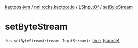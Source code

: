 [kactoos-jvm](../../index.md) / [nnl.rocks.kactoos.io](../index.md) / [LSInputOf](index.md) / [setByteStream](.)

# setByteStream

`fun setByteStream(stream: InputStream): `[`Unit`](https://kotlinlang.org/api/latest/jvm/stdlib/kotlin/-unit/index.html) [(source)](https://github.com/neonailol/kactoos/blob/master/kactoos-jvm/src/main/kotlin/nnl/rocks/kactoos/io/LSInputOf.kt#L52)